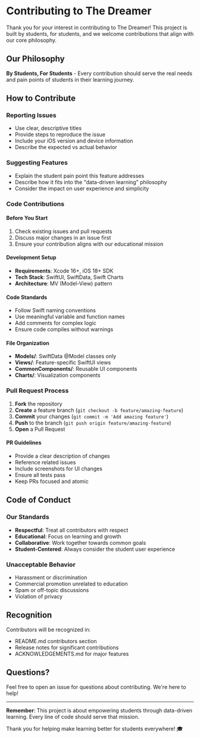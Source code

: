 # Contributing to The Dreamer

Thank you for your interest in contributing to The Dreamer! This project is built by students, for students, and we welcome contributions that align with our core philosophy.

## Our Philosophy

**By Students, For Students** - Every contribution should serve the real needs and pain points of students in their learning journey.

## How to Contribute

### Reporting Issues
- Use clear, descriptive titles
- Provide steps to reproduce the issue
- Include your iOS version and device information
- Describe the expected vs actual behavior

### Suggesting Features
- Explain the student pain point this feature addresses
- Describe how it fits into the "data-driven learning" philosophy
- Consider the impact on user experience and simplicity

### Code Contributions

#### Before You Start
1. Check existing issues and pull requests
2. Discuss major changes in an issue first
3. Ensure your contribution aligns with our educational mission

#### Development Setup
- **Requirements**: Xcode 16+, iOS 18+ SDK
- **Tech Stack**: SwiftUI, SwiftData, Swift Charts
- **Architecture**: MV (Model-View) pattern

#### Code Standards
- Follow Swift naming conventions
- Use meaningful variable and function names
- Add comments for complex logic
- Ensure code compiles without warnings

#### File Organization
- **Models/**: SwiftData @Model classes only
- **Views/**: Feature-specific SwiftUI views
- **CommonComponents/**: Reusable UI components
- **Charts/**: Visualization components

### Pull Request Process

1. **Fork** the repository
2. **Create** a feature branch (`git checkout -b feature/amazing-feature`)
3. **Commit** your changes (`git commit -m 'Add amazing feature'`)
4. **Push** to the branch (`git push origin feature/amazing-feature`)
5. **Open** a Pull Request

#### PR Guidelines
- Provide a clear description of changes
- Reference related issues
- Include screenshots for UI changes
- Ensure all tests pass
- Keep PRs focused and atomic

## Code of Conduct

### Our Standards
- **Respectful**: Treat all contributors with respect
- **Educational**: Focus on learning and growth
- **Collaborative**: Work together towards common goals
- **Student-Centered**: Always consider the student user experience

### Unacceptable Behavior
- Harassment or discrimination
- Commercial promotion unrelated to education
- Spam or off-topic discussions
- Violation of privacy

## Recognition

Contributors will be recognized in:
- README.md contributors section
- Release notes for significant contributions
- ACKNOWLEDGEMENTS.md for major features

## Questions?

Feel free to open an issue for questions about contributing. We're here to help!

---

**Remember**: This project is about empowering students through data-driven learning. Every line of code should serve that mission.

Thank you for helping make learning better for students everywhere! 🎓